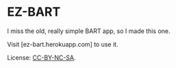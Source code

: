 # EZ-BART

I miss the old, really simple BART app, so I made this one.

Visit [ez-bart.herokuapp.com] to use it.

License:
[CC-BY-NC-SA](https://creativecommons.org/licenses/by-nc-sa/4.0/legalcode).




